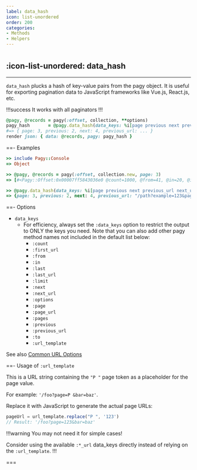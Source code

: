 ```yaml
---
label: data_hash
icon: list-unordered
order: 200
categories:
- Methods
- Helpers
---
```


#

## :icon-list-unordered: data_hash

---

`data_hash` plucks a hash of key-value pairs from the pagy object. It is useful for exporting pagination
data to JavaScript frameworks like Vue.js, React.js, etc.

!!!success It works with all paginators
!!!

```ruby Controller
@pagy, @records = pagy(:offset, collection, **options)
pagy_hash       = @pagy.data_hash(data_keys: %i[page previous next previous_url next_url ...])
#=> { page: 3, previous: 2, next: 4, previous_url: ... } 
render json: { data: @records, pagy: pagy_hash }
```

==- Examples

```ruby
>> include Pagy::Console
=> Object

>> @pagy, @records = pagy(:offset, collection.new, page: 3)
=> [#<Pagy::Offset:0x00007ff5843036e0 @count=1000, @from=41, @in=20, @in_range=true, @last=50, @limit=20, @next=4, @offset=40, @options={limit: 20, limit_key: "limit", page_key: "page", page: 3, count: 1000}, @page=3, @previous=2, @request=#<Pagy::Request:0x00007ff58497f230 @base_url="http://www.example.com", @cookie=nil, @jsonapi=nil, @path="/path", @query={example: "123"}>, @to=60>, [41, 42, 43, 44, 45, 46, 47, 48, 49, 50, 51, 52, 53, 54, 55, 56, 57, 58, 59, 60]]

>> @pagy.data_hash(data_keys: %i[page previous next previous_url next_url])
=> {page: 3, previous: 2, next: 4, previous_url: "/path?example=123&page=2", next_url: "/path?example=123&page=4"}
```

==- Options

- `data_keys`
  - For efficiency, always set the `:data_keys` option to restrict the output to ONLY the keys you need.
    Note that you can also add other pagy method names not included in the default list below:
    - `:count`
    - `:first_url`
    - `:from`
    - `:in`
    - `:last`
    - `:last_url`
    - `:limit`
    - `:next`
    - `:next_url`
    - `:options`
    - `:page`
    - `:page_url`
    - `:pages`
    - `:previous`
    - `:previous_url`
    - `:to`
    - `:url_template`

See also [Common URL Options](../paginators#common-url-options)

==- Usage of `:url_template`

This is a URL string containing the `"P "` page token as a placeholder for the page value.

For example: `'/foo?page=P &bar=baz'`.

Replace it with JavaScript to generate the actual page URLs:

```javascript
pageUrl = url_template.replace("P ", '123')
// Result: '/foo?page=123&bar=baz'
```

!!!warning You may not need it for simple cases!

Consider using the available `:*_url` data_keys directly instead of relying on the `:url_template`.
!!!

===
